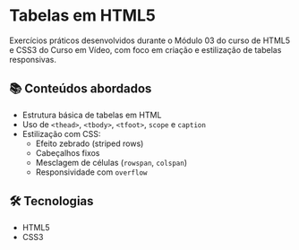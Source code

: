# Tabelas em HTML5

Exercícios práticos desenvolvidos durante o Módulo 03 do curso de HTML5 e CSS3 do Curso em Vídeo, com foco em criação e estilização de tabelas responsivas.

## 📚 Conteúdos abordados
- Estrutura básica de tabelas em HTML
- Uso de `<thead>`, `<tbody>`, `<tfoot>`, `scope` e `caption`
- Estilização com CSS:
  - Efeito zebrado (striped rows)
  - Cabeçalhos fixos
  - Mesclagem de células (`rowspan`, `colspan`)
  - Responsividade com `overflow`

## 🛠 Tecnologias
- HTML5
- CSS3
